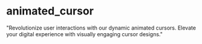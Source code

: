 # animated_cursor
"Revolutionize user interactions with our dynamic animated cursors. Elevate your digital experience with visually engaging cursor designs."

